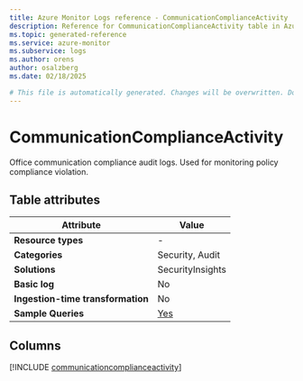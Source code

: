 ```yaml
---
title: Azure Monitor Logs reference - CommunicationComplianceActivity
description: Reference for CommunicationComplianceActivity table in Azure Monitor Logs.
ms.topic: generated-reference
ms.service: azure-monitor
ms.subservice: logs
ms.author: orens
author: osalzberg
ms.date: 02/18/2025

# This file is automatically generated. Changes will be overwritten. Do not change this file directly.
---
```


# CommunicationComplianceActivity

Office communication compliance audit logs. Used for monitoring policy compliance violation.


## Table attributes

|Attribute|Value|
|---|---|
|**Resource types**|-|
|**Categories**|Security, Audit|
|**Solutions**| SecurityInsights|
|**Basic log**|No|
|**Ingestion-time transformation**|No|
|**Sample Queries**|[Yes](/azure/azure-monitor/reference/queries/communicationcomplianceactivity)|



## Columns
  
[!INCLUDE [communicationcomplianceactivity](~/reusable-content/ce-skilling/azure/includes/azure-monitor/reference/tables/communicationcomplianceactivity-include.md)]
